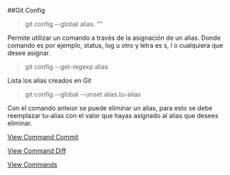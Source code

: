 ##Git Config

> git config --global alias.<letra> "<comando>"

Permite utilizar un comando a través de la asignación de un alias. Donde comando es por ejemplo, status, log u otro y letra es s, l o cualquiera que desee asignar.

> git config --get-regexp alias

Lista los alias creados en Git

> git config --global --unset alias.tu-alias

Con el comando anteior se puede eliminar un alias, para esto se debe reemplazar tu-alias con el valor que hayas asignado al alias que desees eliminar.

[View Command Commit](Commit.md)

[View Command Diff](Diff.md)

[View Commands](../Commands.md)